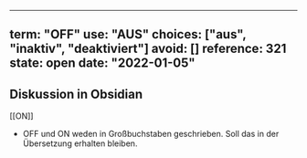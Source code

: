 
---
term:      "OFF"
use:       "AUS"
choices:   ["aus", "inaktiv", "deaktiviert"]
avoid:     []
reference: 321        
state:     open
date:      "2022-01-05"
---

## Diskussion in Obsidian
[[ON]]

- OFF und ON weden in Großbuchstaben geschrieben. Soll das in der Übersetzung erhalten bleiben.
